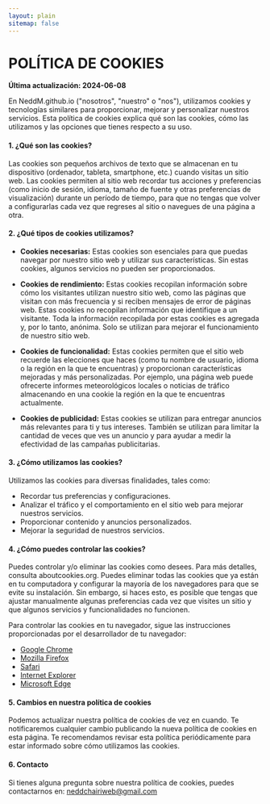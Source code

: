 ```yaml
---
layout: plain
sitemap: false
---
```


# POLÍTICA DE COOKIES



**Última actualización: 2024-06-08**

En NeddM.github.io ("nosotros", "nuestro" o "nos"), utilizamos cookies y tecnologías similares para proporcionar, mejorar y personalizar nuestros servicios. Esta política de cookies explica qué son las cookies, cómo las utilizamos y las opciones que tienes respecto a su uso.

#### 1. ¿Qué son las cookies?

Las cookies son pequeños archivos de texto que se almacenan en tu dispositivo (ordenador, tableta, smartphone, etc.) cuando visitas un sitio web. Las cookies permiten al sitio web recordar tus acciones y preferencias (como inicio de sesión, idioma, tamaño de fuente y otras preferencias de visualización) durante un período de tiempo, para que no tengas que volver a configurarlas cada vez que regreses al sitio o navegues de una página a otra.

#### 2. ¿Qué tipos de cookies utilizamos?

- **Cookies necesarias:** Estas cookies son esenciales para que puedas navegar por nuestro sitio web y utilizar sus características. Sin estas cookies, algunos servicios no pueden ser proporcionados.
  
- **Cookies de rendimiento:** Estas cookies recopilan información sobre cómo los visitantes utilizan nuestro sitio web, como las páginas que visitan con más frecuencia y si reciben mensajes de error de páginas web. Estas cookies no recopilan información que identifique a un visitante. Toda la información recopilada por estas cookies es agregada y, por lo tanto, anónima. Solo se utilizan para mejorar el funcionamiento de nuestro sitio web.
  
- **Cookies de funcionalidad:** Estas cookies permiten que el sitio web recuerde las elecciones que haces (como tu nombre de usuario, idioma o la región en la que te encuentras) y proporcionan características mejoradas y más personalizadas. Por ejemplo, una página web puede ofrecerte informes meteorológicos locales o noticias de tráfico almacenando en una cookie la región en la que te encuentras actualmente.
  
- **Cookies de publicidad:** Estas cookies se utilizan para entregar anuncios más relevantes para ti y tus intereses. También se utilizan para limitar la cantidad de veces que ves un anuncio y para ayudar a medir la efectividad de las campañas publicitarias.

#### 3. ¿Cómo utilizamos las cookies?

Utilizamos las cookies para diversas finalidades, tales como:

- Recordar tus preferencias y configuraciones.
- Analizar el tráfico y el comportamiento en el sitio web para mejorar nuestros servicios.
- Proporcionar contenido y anuncios personalizados.
- Mejorar la seguridad de nuestros servicios.

#### 4. ¿Cómo puedes controlar las cookies?

Puedes controlar y/o eliminar las cookies como desees. Para más detalles, consulta aboutcookies.org. Puedes eliminar todas las cookies que ya están en tu computadora y configurar la mayoría de los navegadores para que se evite su instalación. Sin embargo, si haces esto, es posible que tengas que ajustar manualmente algunas preferencias cada vez que visites un sitio y que algunos servicios y funcionalidades no funcionen.

Para controlar las cookies en tu navegador, sigue las instrucciones proporcionadas por el desarrollador de tu navegador:

- [Google Chrome](https://support.google.com/chrome/answer/95647)
- [Mozilla Firefox](https://support.mozilla.org/en-US/kb/enable-and-disable-cookies-website-preferences)
- [Safari](https://support.apple.com/guide/safari/manage-cookies-and-website-data-sfri11471/mac)
- [Internet Explorer](https://support.microsoft.com/en-us/topic/how-to-delete-cookie-files-in-internet-explorer-bca9446f-d873-78de-77ba-d42645fa52fc)
- [Microsoft Edge](https://support.microsoft.com/en-us/help/4027947/microsoft-edge-delete-cookies)

#### 5. Cambios en nuestra política de cookies

Podemos actualizar nuestra política de cookies de vez en cuando. Te notificaremos cualquier cambio publicando la nueva política de cookies en esta página. Te recomendamos revisar esta política periódicamente para estar informado sobre cómo utilizamos las cookies.

#### 6. Contacto

Si tienes alguna pregunta sobre nuestra política de cookies, puedes contactarnos en: neddchairiweb@gmail.com

